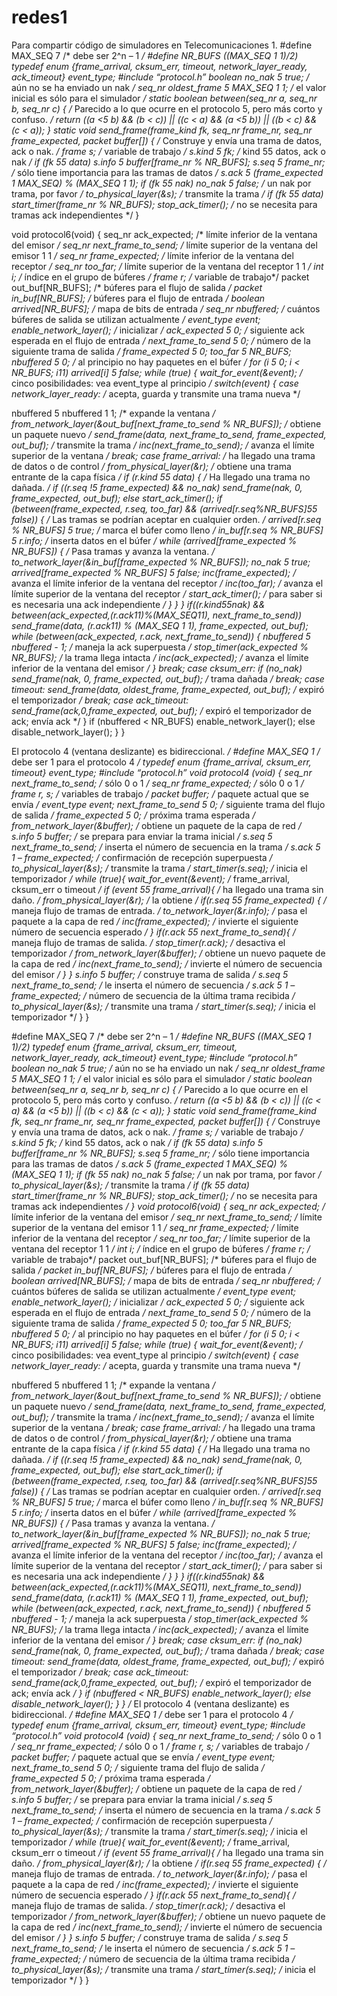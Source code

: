 # redes1
Para compartir código de simuladores en Telecomunicaciones 1.
#define MAX_SEQ 7 /* debe ser 2^n – 1 */
#define NR_BUFS ((MAX_SEQ 1 1)/2)
typedef enum {frame_arrival, cksum_err, timeout, network_layer_ready, ack_timeout} event_type;
#include “protocol.h”
boolean no_nak 5 true; /* aún no se ha enviado un nak */
seq_nr oldest_frame 5 MAX_SEQ 1 1; /* el valor inicial es sólo para el simulador */
static boolean between(seq_nr a, seq_nr b, seq_nr c)
{
/* Parecido a lo que ocurre en el protocolo 5, pero más corto y confuso. */
return ((a <5 b) && (b < c)) || ((c < a) && (a <5 b)) || ((b < c) && (c < a));
}
static void send_frame(frame_kind fk, seq_nr frame_nr, seq_nr frame_expected, packet buffer[])
{
/* Construye y envía una trama de datos, ack o nak. */
frame s; /* variable de trabajo */
s.kind 5 fk; /* kind 55 datos, ack o nak */
if (fk 55 data) s.info 5 buffer[frame_nr % NR_BUFS];
s.seq 5 frame_nr; /* sólo tiene importancia para las tramas de datos */
s.ack 5 (frame_expected 1 MAX_SEQ) % (MAX_SEQ 1 1);
if (fk 55 nak) no_nak 5 false; /* un nak por trama, por favor */
to_physical_layer(&s); /* transmite la trama */
if (fk 55 data) start_timer(frame_nr % NR_BUFS);
stop_ack_timer(); /* no se necesita para tramas ack independientes */
}



void protocol6(void)
{
seq_nr ack_expected; /* límite inferior de la ventana del emisor */
seq_nr next_frame_to_send; /* límite superior de la ventana del emisor 1 1 */
seq_nr frame_expected; /* límite inferior de la ventana del receptor */
seq_nr too_far; /* límite superior de la ventana del receptor 1 1 */
int i; /* índice en el grupo de búferes */
frame r; /* variable de trabajo*/
packet out_buf[NR_BUFS]; /* búferes para el flujo de salida */
packet in_buf[NR_BUFS]; /* búferes para el flujo de entrada */
boolean arrived[NR_BUFS]; /* mapa de bits de entrada */
seq_nr nbuffered; /* cuántos búferes de salida se utilizan actualmente */
event_type event;
enable_network_layer(); /* inicializar */
ack_expected 5 0; /* siguiente ack esperada en el flujo de entrada */
next_frame_to_send 5 0; /* número de la siguiente trama de salida */
frame_expected 5 0;
too_far 5 NR_BUFS;
nbuffered 5 0; /* al principio no hay paquetes en el búfer */
for (i 5 0; i < NR_BUFS; i11) arrived[i] 5 false;
while (true) {
wait_for_event(&event); /* cinco posibilidades: vea event_type al principio */
switch(event) {
 case network_layer_ready: /* acepta, guarda y transmite una trama nueva */ 
 
 nbuffered 5 nbuffered 1 1; /* expande la ventana */
 from_network_layer(&out_buf[next_frame_to_send % NR_BUFS]); /* obtiene un paquete nuevo */
 send_frame(data, next_frame_to_send, frame_expected, out_buf); /* transmite la trama */
 inc(next_frame_to_send); /* avanza el límite superior de la ventana */
 break;
 case frame_arrival: /* ha llegado una trama de datos o de control */
 from_physical_layer(&r); /* obtiene una trama entrante de la capa física */
 if (r.kind 55 data) {
 /* Ha llegado una trama no dañada. */
 if ((r.seq !5 frame_expected) && no_nak)
 send_frame(nak, 0, frame_expected, out_buf); else start_ack_timer();
 if (between(frame_expected, r.seq, too_far) && (arrived[r.seq%NR_BUFS]55 false)) {
 /* Las tramas se podrían aceptar en cualquier orden. */
 arrived[r.seq % NR_BUFS] 5 true; /* marca el búfer como lleno */
 in_buf[r.seq % NR_BUFS] 5 r.info; /* inserta datos en el búfer */
 while (arrived[frame_expected % NR_BUFS]) {
 /* Pasa tramas y avanza la ventana. */
 to_network_layer(&in_buf[frame_expected % NR_BUFS]);
 no_nak 5 true;
 arrived[frame_expected % NR_BUFS] 5 false;
 inc(frame_expected); /* avanza el límite inferior de la ventana del receptor */
 inc(too_far); /* avanza el límite superior de la ventana del receptor */
 start_ack_timer(); /* para saber si es necesaria una ack independiente */
 }
 }
 }
 if((r.kind55nak) && between(ack_expected,(r.ack11)%(MAX_SEQ11), next_frame_to_send))
 send_frame(data, (r.ack11) % (MAX_SEQ 1 1), frame_expected, out_buf);
 while (between(ack_expected, r.ack, next_frame_to_send)) {
 nbuffered 5 nbuffered - 1; /* maneja la ack superpuesta */
 stop_timer(ack_expected % NR_BUFS); /* la trama llega intacta */
 inc(ack_expected); /* avanza el límite inferior de la ventana del emisor */
 }
 break;
 case cksum_err:
 if (no_nak) send_frame(nak, 0, frame_expected, out_buf); /* trama dañada */
 break;
 case timeout:
 send_frame(data, oldest_frame, frame_expected, out_buf); /* expiró el temporizador */
 break;
 case ack_timeout:
 send_frame(ack,0,frame_expected, out_buf); /* expiró el temporizador de ack; envía ack */
}
if (nbuffered < NR_BUFS) enable_network_layer(); else disable_network_layer();
}
}






El protocolo 4 (ventana deslizante) es bidireccional. */
#define MAX_SEQ 1 /* debe ser 1 para el protocolo 4 */
typedef enum {frame_arrival, cksum_err, timeout} event_type;
#include “protocol.h”
void protocol4 (void)
{
seq_nr next_frame_to_send; /* sólo 0 o 1 */
seq_nr frame_expected; /* sólo 0 o 1 */
frame r, s; /* variables de trabajo */
packet buffer; /* paquete actual que se envía */
event_type event;
next_frame_to_send 5 0; /* siguiente trama del flujo de salida */
frame_expected 5 0; /* próxima trama esperada */
from_network_layer(&buffer); /* obtiene un paquete de la capa de red */
s.info 5 buffer; /* se prepara para enviar la trama inicial */
s.seq 5 next_frame_to_send; /* inserta el número de secuencia en la trama */
s.ack 5 1 – frame_expected; /* confirmación de recepción superpuesta */
to_physical_layer(&s); /* transmite la trama */
start_timer(s.seq); /* inicia el temporizador */
while (true){
 wait_for_event(&event); /* frame_arrival, cksum_err o timeout */
 if (event 55 frame_arrival){ /* ha llegado una trama sin daño. */
 from_physical_layer(&r); /* la obtiene */
 if(r.seq 55 frame_expected) { /* maneja flujo de tramas de entrada. */
 to_network_layer(&r.info); /* pasa el paquete a la capa de red */
 inc(frame_expected); /* invierte el siguiente número de secuencia esperado */
 }
 if(r.ack 55 next_frame_to_send){ /* maneja flujo de tramas de salida. */
 stop_timer(r.ack); /* desactiva el temporizador */
 from_network_layer(&buffer); /* obtiene un nuevo paquete de la capa de red */
 inc(next_frame_to_send); /* invierte el número de secuencia del emisor */
 }
 }
 s.info 5 buffer; /* construye trama de salida */
 s.seq 5 next_frame_to_send; /* le inserta el número de secuencia */
 s.ack 5 1 – frame_expected; /* número de secuencia de la última trama recibida */
 to_physical_layer(&s); /* transmite una trama */
 start_timer(s.seq); /* inicia el temporizador */
}
}

#define MAX_SEQ 7 /* debe ser 2^n – 1 */
#define NR_BUFS ((MAX_SEQ 1 1)/2)
typedef enum {frame_arrival, cksum_err, timeout, network_layer_ready, ack_timeout} event_type;
#include “protocol.h”
boolean no_nak 5 true; /* aún no se ha enviado un nak */
seq_nr oldest_frame 5 MAX_SEQ 1 1; /* el valor inicial es sólo para el simulador */
static boolean between(seq_nr a, seq_nr b, seq_nr c)
{
/* Parecido a lo que ocurre en el protocolo 5, pero más corto y confuso. */
return ((a <5 b) && (b < c)) || ((c < a) && (a <5 b)) || ((b < c) && (c < a));
}
static void send_frame(frame_kind fk, seq_nr frame_nr, seq_nr frame_expected, packet buffer[])
{
/* Construye y envía una trama de datos, ack o nak. */
frame s; /* variable de trabajo */
s.kind 5 fk; /* kind 55 datos, ack o nak */
if (fk 55 data) s.info 5 buffer[frame_nr % NR_BUFS];
s.seq 5 frame_nr; /* sólo tiene importancia para las tramas de datos */
s.ack 5 (frame_expected 1 MAX_SEQ) % (MAX_SEQ 1 1);
if (fk 55 nak) no_nak 5 false; /* un nak por trama, por favor */
to_physical_layer(&s); /* transmite la trama */
if (fk 55 data) start_timer(frame_nr % NR_BUFS);
stop_ack_timer(); /* no se necesita para tramas ack independientes */
}
void protocol6(void)
{
seq_nr ack_expected; /* límite inferior de la ventana del emisor */
seq_nr next_frame_to_send; /* límite superior de la ventana del emisor 1 1 */
seq_nr frame_expected; /* límite inferior de la ventana del receptor */
seq_nr too_far; /* límite superior de la ventana del receptor 1 1 */
int i; /* índice en el grupo de búferes */
frame r; /* variable de trabajo*/
packet out_buf[NR_BUFS]; /* búferes para el flujo de salida */
packet in_buf[NR_BUFS]; /* búferes para el flujo de entrada */
boolean arrived[NR_BUFS]; /* mapa de bits de entrada */
seq_nr nbuffered; /* cuántos búferes de salida se utilizan actualmente */
event_type event;
enable_network_layer(); /* inicializar */
ack_expected 5 0; /* siguiente ack esperada en el flujo de entrada */
next_frame_to_send 5 0; /* número de la siguiente trama de salida */
frame_expected 5 0;
too_far 5 NR_BUFS;
nbuffered 5 0; /* al principio no hay paquetes en el búfer */
for (i 5 0; i < NR_BUFS; i11) arrived[i] 5 false;
while (true) {
wait_for_event(&event); /* cinco posibilidades: vea event_type al principio */
switch(event) {
 case network_layer_ready: /* acepta, guarda y transmite una trama nueva */ 
 
 nbuffered 5 nbuffered 1 1; /* expande la ventana */
 from_network_layer(&out_buf[next_frame_to_send % NR_BUFS]); /* obtiene un paquete nuevo */
 send_frame(data, next_frame_to_send, frame_expected, out_buf); /* transmite la trama */
 inc(next_frame_to_send); /* avanza el límite superior de la ventana */
 break;
 case frame_arrival: /* ha llegado una trama de datos o de control */
 from_physical_layer(&r); /* obtiene una trama entrante de la capa física */
 if (r.kind 55 data) {
 /* Ha llegado una trama no dañada. */
 if ((r.seq !5 frame_expected) && no_nak)
 send_frame(nak, 0, frame_expected, out_buf); else start_ack_timer();
 if (between(frame_expected, r.seq, too_far) && (arrived[r.seq%NR_BUFS]55 false)) {
 /* Las tramas se podrían aceptar en cualquier orden. */
 arrived[r.seq % NR_BUFS] 5 true; /* marca el búfer como lleno */
 in_buf[r.seq % NR_BUFS] 5 r.info; /* inserta datos en el búfer */
 while (arrived[frame_expected % NR_BUFS]) {
 /* Pasa tramas y avanza la ventana. */
 to_network_layer(&in_buf[frame_expected % NR_BUFS]);
 no_nak 5 true;
 arrived[frame_expected % NR_BUFS] 5 false;
 inc(frame_expected); /* avanza el límite inferior de la ventana del receptor */
 inc(too_far); /* avanza el límite superior de la ventana del receptor */
 start_ack_timer(); /* para saber si es necesaria una ack independiente */
 }
 }
 }
 if((r.kind55nak) && between(ack_expected,(r.ack11)%(MAX_SEQ11), next_frame_to_send))
 send_frame(data, (r.ack11) % (MAX_SEQ 1 1), frame_expected, out_buf);
 while (between(ack_expected, r.ack, next_frame_to_send)) {
 nbuffered 5 nbuffered - 1; /* maneja la ack superpuesta */
 stop_timer(ack_expected % NR_BUFS); /* la trama llega intacta */
 inc(ack_expected); /* avanza el límite inferior de la ventana del emisor */
 }
 break;
 case cksum_err:
 if (no_nak) send_frame(nak, 0, frame_expected, out_buf); /* trama dañada */
 break;
 case timeout:
 send_frame(data, oldest_frame, frame_expected, out_buf); /* expiró el temporizador */
 break;
 case ack_timeout:
 send_frame(ack,0,frame_expected, out_buf); /* expiró el temporizador de ack; envía ack */
}
if (nbuffered < NR_BUFS) enable_network_layer(); else disable_network_layer();
}
}
/* El protocolo 4 (ventana deslizante) es bidireccional. */
#define MAX_SEQ 1 /* debe ser 1 para el protocolo 4 */
typedef enum {frame_arrival, cksum_err, timeout} event_type;
#include “protocol.h”
void protocol4 (void)
{
seq_nr next_frame_to_send; /* sólo 0 o 1 */
seq_nr frame_expected; /* sólo 0 o 1 */
frame r, s; /* variables de trabajo */
packet buffer; /* paquete actual que se envía */
event_type event;
next_frame_to_send 5 0; /* siguiente trama del flujo de salida */
frame_expected 5 0; /* próxima trama esperada */
from_network_layer(&buffer); /* obtiene un paquete de la capa de red */
s.info 5 buffer; /* se prepara para enviar la trama inicial */
s.seq 5 next_frame_to_send; /* inserta el número de secuencia en la trama */
s.ack 5 1 – frame_expected; /* confirmación de recepción superpuesta */
to_physical_layer(&s); /* transmite la trama */
start_timer(s.seq); /* inicia el temporizador */
while (true){
 wait_for_event(&event); /* frame_arrival, cksum_err o timeout */
 if (event 55 frame_arrival){ /* ha llegado una trama sin daño. */
 from_physical_layer(&r); /* la obtiene */
 if(r.seq 55 frame_expected) { /* maneja flujo de tramas de entrada. */
 to_network_layer(&r.info); /* pasa el paquete a la capa de red */
 inc(frame_expected); /* invierte el siguiente número de secuencia esperado */
 }
 if(r.ack 55 next_frame_to_send){ /* maneja flujo de tramas de salida. */
 stop_timer(r.ack); /* desactiva el temporizador */
 from_network_layer(&buffer); /* obtiene un nuevo paquete de la capa de red */
 inc(next_frame_to_send); /* invierte el número de secuencia del emisor */
 }
 }
 s.info 5 buffer; /* construye trama de salida */
 s.seq 5 next_frame_to_send; /* le inserta el número de secuencia */
 s.ack 5 1 – frame_expected; /* número de secuencia de la última trama recibida */
 to_physical_layer(&s); /* transmite una trama */
 start_timer(s.seq); /* inicia el temporizador */
}
}




